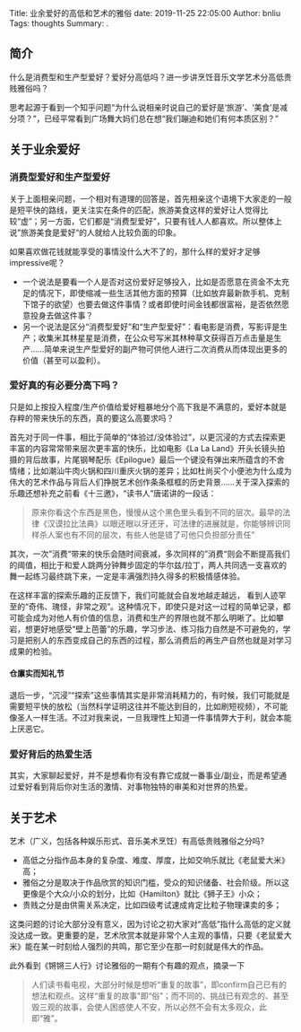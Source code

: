 Title: 业余爱好的高低和艺术的雅俗
date: 2019-11-25 22:05:00
Author: bnliu
Tags: thoughts
Summary: .

## 简介
什么是消费型和生产型爱好？爱好分高低吗？进一步讲烹饪音乐文学艺术分高低贵贱雅俗吗？

思考起源于看到一个知乎问题“为什么说相亲时说自己的爱好是‘旅游’、‘美食’是减分项？”，已经平常看到广场舞大妈们总在想“我们蹦迪和她们有何本质区别？”


## 关于业余爱好
### 消费型爱好和生产型爱好
关于上面相亲问题，一个相对有道理的回答是，首先相亲这个语境下大家走的一般是短平快的路线，更关注实在条件的匹配，旅游美食这样的爱好让人觉得比较“虚”；另一方面，它们都是“消费型爱好”，只要有钱人人都喜欢。所以整体上说”旅游美食是爱好“的人就给人比较负面的印象。

如果喜欢做花钱就能享受的事情没什么大不了的，那什么样的爱好才足够impressive呢？
- 一个说法是要看一个人是否对这份爱好足够投入，比如是否愿意在资金不太充足的情况下，即使缩减一些生活其他方面的预算（比如放弃最新款手机、克制下馆子的欲望）也要去做这件事情？或者即使时间金钱都很富裕，是否依然愿意投身去做这件事？
- 另一个说法是区分“消费型爱好”和“生产型爱好”：看电影是消费，写影评是生产；收集米其林星星是消费，在公众号写米其林种草文获得百万点击量是生产……简单来说生产型爱好的副产物可供他人进行二次消费从而体现出更多的价值（甚至可以盈利）。


### 爱好真的有必要分高下吗？
只是如上按投入程度/生产价值给爱好粗暴地分个高下我是不满意的，爱好本就是存粹的带来快乐的东西，真的要这么高要求吗？

首先对于同一件事，相比于简单的“体验过/没体验过”，以更沉浸的方式去探索更丰富的内容常常带来层次更丰富的快乐，比如电影《La La Land》开头长镜头拍摄的背后故事，片尾钢琴配乐《Epilogue》最后一个键没有弹出来所蕴含的不舍情绪；比如潮汕牛肉火锅和四川重庆火锅的差异；比如杜尚买个小便池为什么成为伟大的艺术作品与背后人们挣脱艺术创作条条框框的历史背景……关于深入探索的乐趣还想补充之前看《十三邀》，“读书人”唐诺讲的一段话：
> 原来你看这个东西是黑色，慢慢从这个黑色里头看到不同的层次。最早的法律《汉谟拉比法典》以眼还眼以牙还牙，可法律的进展就是，你能够辨识同样杀人案也有不同的层次，有些人他是错了可他只负担部分责任”

其次，一次”消费“带来的快乐会随时间衰减，多次同样的”消费“则会不断提高我们的阈值，相比于和爱人跳两分钟舞步固定的华尔兹/拉丁，两人共同选一支喜欢的舞一起练习最终跳下来，一定是丰满强烈持久得多的积极情感体验。

在这样丰富的探索乐趣的正反馈下，我们可能就会自发地越走越远， 看到人迹罕至的“奇伟、瑰怪，非常之观”。这种情况下，即使只是对这一过程的简单记录，都可能会成为对他人有价值的信息，消费和生产的界限也就不那么明晰了。比如攀岩，想更好地感受“壁上芭蕾”的乐趣，学习步法、练习指力自然是不可避免的，学习是把别人的东西变成自己的东西的过程，那么消费后的再生产自然也就是对学习成果的检验。

#### 仓廪实而知礼节
退后一步，“沉浸”“探索”这些事情其实是非常消耗精力的，有时候，我们可能就是需要短平快的放松（当然科学证明这往并不能达到目的，比如刷短视频），不可能像圣人一样生活。不过对我来说，一旦我理性上知道一件事情弊大于利，就会本能上厌恶它。

### 爱好背后的热爱生活
其实，大家聊起爱好，并不是想看你有没有靠它成就一番事业/副业，而是希望通过爱好看到背后你对生活的激情、对事物独特的审美和对世界的热爱。


## 关于艺术
艺术（广义，包括各种娱乐形式、音乐美术烹饪）有高低贵贱雅俗之分吗?

- 高低之分指作品本身的复杂度、难度、厚度，比如交响乐就比《老鼠爱大米》高；
- 雅俗之分是取决于作品欣赏的知识门槛，受众的知识储备、社会阶级。所以这更像是个大众/小众的划分，比如《Hamilton》就比《狮子王》小众；
- 贵贱之分是由供需关系决定，比如四级考试速成肯定比粒子物理课卖的多；

这类问题的讨论大部分没有意义，因为讨论之初大家对“高低”指什么高低的定义就没达成一致。更重要的是，艺术欣赏本就是非常个人主观的事情，只要《老鼠爱大米》能在某一时刻给人强烈的共鸣，那它至少在那一时刻就是伟大的作品。

此外看到《锵锵三人行》讨论雅俗的一期有个有趣的观点，摘录一下
> 人们读书看电视，大部分时候是想听“重复的故事”，即confirm自己已有的想法和观点。这样“重复的故事”即“俗”；而不同的、挑战已有观念的、甚至毁三观的故事，会使人困惑使人不安，所以必然不会有太多观众，此即“雅”。
